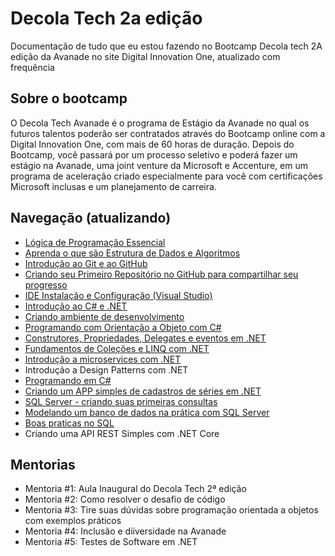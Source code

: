 # Decola Tech 2a edição

Documentação de tudo que eu estou fazendo no Bootcamp Decola tech 2A edição da Avanade  no site Digital Innovation One, atualizado com frequência



## Sobre o bootcamp

O Decola Tech Avanade é o programa de Estágio da Avanade no qual os futuros talentos poderão ser contratados através do Bootcamp online com a Digital Innovation One, com mais de 60 horas de duração. Depois do Bootcamp, você passará por um processo seletivo e poderá fazer um estágio na Avanade, uma joint venture da Microsoft e Accenture, em um programa de aceleração criado especialmente para você com certificações Microsoft inclusas e um planejamento de carreira.



## Navegação (atualizando)

- [Lógica de Programação Essencial](https://github.com/Maxtherox/Decola-Tech-Avanade/tree/main/Bootcamp-Avanade/L%C3%B3gica%20de%20programa%C3%A7%C3%A3o%20essencial/Anota%C3%A7%C3%B5es)
- [Aprenda o que são Estrutura de Dados e Algoritmos](https://github.com/Maxtherox/Decola-Tech-Avanade/tree/main/Bootcamp-Avanade/Estrutura%20de%20dados%20e%20alg)
- [Introdução ao Git e ao GitHub](https://github.com/Maxtherox/Decola-Tech-Avanade/tree/main/Bootcamp-Avanade/Introdu%C3%A7%C3%A3o%20ao%20GIT%20e%20github/Anotacoes)
- [Criando seu Primeiro Repositório no GitHub para compartilhar seu progresso](https://github.com/Maxtherox/Dio-Git-Challenge)
- [IDE Instalação e Configuração (Visual Studio)](https://github.com/Maxtherox/Estudos_VS)
- [Introdução ao C# e .NET](https://github.com/Maxtherox/Decola-Tech-Avanade/tree/main/Bootcamp-Avanade/Introdu%C3%A7%C3%A3o%20ao%20C%23)
- [Criando ambiente de desenvolvimento](https://github.com/Maxtherox/Decola-Tech-Avanade/tree/main/Bootcamp-Avanade/Ambiente_.NET)
- [Programando com Orientação a Objeto com C#](https://github.com/Maxtherox/Decola-Tech-Avanade/tree/main/Bootcamp-Avanade/POO_Csharp)
- [Construtores, Propriedades, Delegates e eventos em .NET](https://github.com/Maxtherox/Decola-Tech-Avanade/tree/main/Bootcamp-Avanade/Csharp_C-P-D-E)
- [Fundamentos de Coleções e LINQ com .NET](https://github.com/Maxtherox/Decola-Tech-Avanade/tree/main/Bootcamp-Avanade/Colecoes_E_LINQDotnet)
- [Introdução a microservices com .NET](https://github.com/Maxtherox/Decola-Tech-Avanade/tree/main/Bootcamp-Avanade/Microservi%C3%A7os/Anota%C3%A7oes)
- Introdução a Design Patterns com .NET
- [Programando em C#](https://github.com/Maxtherox/Decola-Tech-Avanade/tree/main/Bootcamp-Avanade/Desafios)
- [Criando um APP simples de cadastros de séries em .NET](https://github.com/Maxtherox/Primeiro_App_Dotnet)
- [SQL Server - criando suas primeiras consultas](https://github.com/Maxtherox/Decola-Tech-Avanade/tree/main/Bootcamp-Avanade/SQL-Server-Criando-Consulta/Anota%C3%A7%C3%B5es)
- [Modelando um banco de dados na prática com SQL Server](https://github.com/Maxtherox/Decola-Tech-Avanade/blob/main/Bootcamp-Avanade/Modelando%20Banco%20de%20dados/Anota%C3%A7%C3%B5es/Modelando%20banco%20de%20dados.md)
- [Boas praticas no SQL](https://github.com/Maxtherox/Decola-Tech-Avanade/tree/main/Bootcamp-Avanade/Boas%20praticas%20no%20SQL/Anota%C3%A7%C3%B5es)
- Criando uma API REST Simples com .NET Core



## Mentorias

- Mentoria #1: Aula Inaugural do Decola Tech 2ª edição
- Mentoria #2: Como resolver o desafio de código
- Mentoria #3: Tire suas dúvidas sobre programação orientada a objetos com exemplos práticos
- Mentoria #4: Inclusão e diiversidade na Avanade
- Mentoria #5: Testes de Software em .NET

